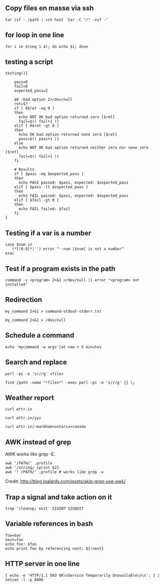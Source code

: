 ## Copy files en masse via ssh

    tar czf - /path | ssh host 'tar -C "/" -xzf -'

## for loop in one line

    for i in $(seq 1 4); do echo $i; done
 
## testing a script

    testing(){
        
        pass=0
        fail=0
        expected_pass=2

        $0 -bad option 2>/dev/null
        ret=$?
        if [ 0$ret -eq 0 ]
        then
          echo NOT OK bad option returned zero [$ret]
          fail=$(( fail+1 ))
        elif [ 0$ret -gt 0 ]
        then
          echo OK bad option returned none zero [$ret]
          pass=$(( pass+1 ))
        else
          echo NOT OK bad option returned neither zero nor none zero [$ret]
          fail=$(( fail+1 ))
        fi

        # Results
        if [ $pass -eq $expected_pass ]
        then
          echo PASS passed: $pass, expected: $expected_pass
        elif [ $pass -lt $expected_pass ]
        then
          echo FAIL passed: $pass, expected: $expected_pass
        elif [ $fail -gt 0 ]
        then
          echo FAIL failed: $fail
        fi
    }

## Testing if a var is a number

    case $num in
       (*[!0-9]*|'') error "--num [$num] is not a number"
    esac

## Test if a program exists in the path 

    command -v <program> 2>&1 >/dev/null || error "<program> not installed"

## Redirection

    my_command 2>&1 > command-stdout-stderr.txt

    my_command 2>&1 > /dev/null

## Schedule a command

    echo 'mycommand -w args'|at now + 5 minutes

## Search and replace

    perl -pi -e 's///g' <file>

    find /path -name "*files*" -exec perl -pi -e 's///g' {} \;

## Weather report

    curl wttr.in

    curl wttr.in/yyz

    curl wttr.in/~markham+ontario+canada

## AWK instead of grep

AWK works like grep -E.

    awk '/PATH/' .profile
    awk '/string/ {print $2}
    awk '! /PATH/' .profile # works like grep -v

Credit: http://blog.jpalardy.com/posts/skip-grep-use-awk/

## Trap a signal and take action on it

    trap 'cleanup; exit' SIGINT SIGQUIT

## Variable references in bash

    foo=bar
    next=foo
    echo foo: $foo
    echo print foo by referencing next: ${!next}
    
## HTTP server in one line

    { echo -e 'HTTP/1.1 503 OK\nService Temporarily Unavailable\n\n'; } | netcat -l -p 8000
